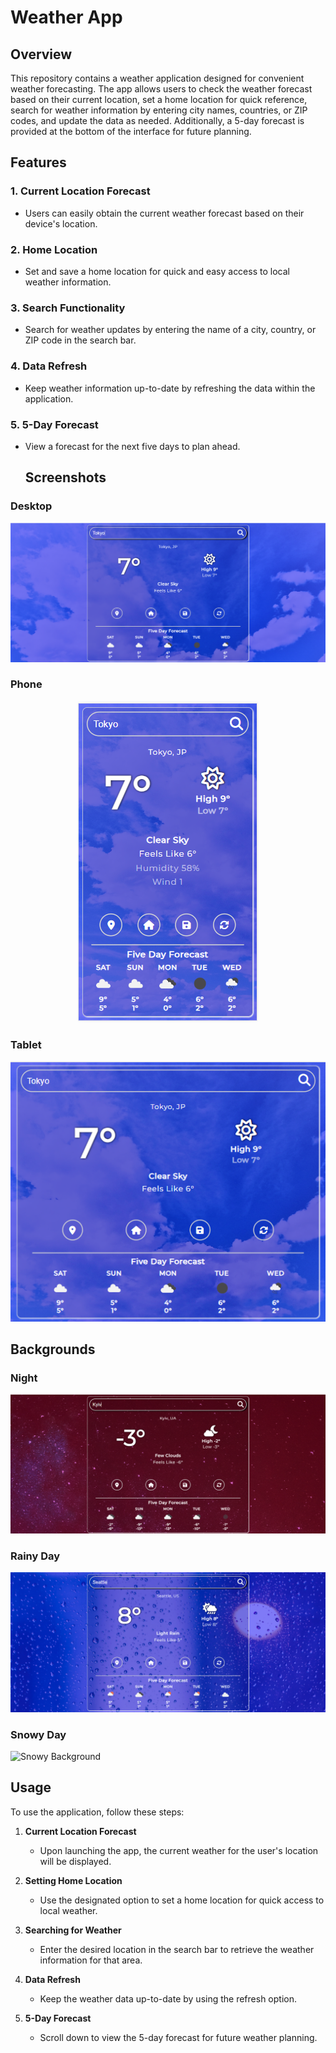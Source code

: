 # Weather App

## Overview

This repository contains a weather application designed for convenient weather forecasting. The app allows users to check the weather forecast based on their current location, set a home location for quick reference, search for weather information by entering city names, countries, or ZIP codes, and update the data as needed. Additionally, a 5-day forecast is provided at the bottom of the interface for future planning.

## Features

### 1. Current Location Forecast
- Users can easily obtain the current weather forecast based on their device's location.

### 2. Home Location
- Set and save a home location for quick and easy access to local weather information.

### 3. Search Functionality
- Search for weather updates by entering the name of a city, country, or ZIP code in the search bar.

### 4. Data Refresh
- Keep weather information up-to-date by refreshing the data within the application.

### 5. 5-Day Forecast
- View a forecast for the next five days to plan ahead.

  ## Screenshots

### Desktop
![Desktop View](./screenshots/Desktop.PNG)

### Phone
<p align="center">
  <img src="./screenshots/Phone.PNG" alt="Phone View" />
</p>

### Tablet
<p align="center">
  <img src="./screenshots/Tablet.PNG" alt="Tablet.PNG View" />
</p>

## Backgrounds

### Night
![Sunny Background](/screenshots/Night.PNG)

### Rainy Day
![Rainy Background](/screenshots/Rain.PNG)

### Snowy Day
![Snowy Background](/screenshots/Snow.PNG)

## Usage

To use the application, follow these steps:

1. **Current Location Forecast**
   - Upon launching the app, the current weather for the user's location will be displayed.

2. **Setting Home Location**
   - Use the designated option to set a home location for quick access to local weather.

3. **Searching for Weather**
   - Enter the desired location in the search bar to retrieve the weather information for that area.

4. **Data Refresh**
   - Keep the weather data up-to-date by using the refresh option.

5. **5-Day Forecast**
   - Scroll down to view the 5-day forecast for future weather planning.
